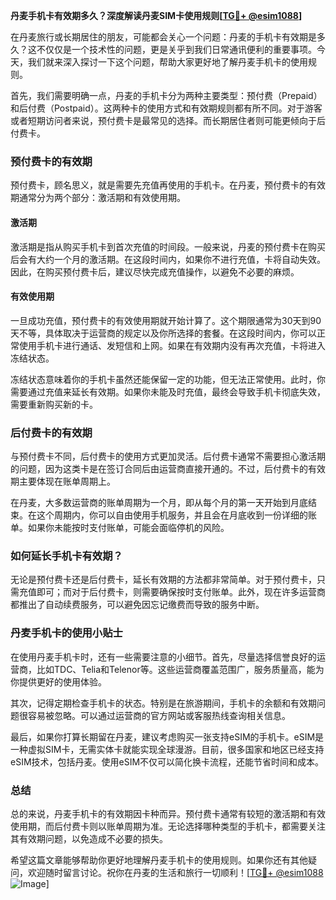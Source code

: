 **丹麦手机卡有效期多久？深度解读丹麦SIM卡使用规则[[TG💪+ @esim1088](https://t.me/s/esim1088)]**

在丹麦旅行或长期居住的朋友，可能都会关心一个问题：丹麦的手机卡有效期是多久？这不仅仅是一个技术性的问题，更是关乎到我们日常通讯便利的重要事项。今天，我们就来深入探讨一下这个问题，帮助大家更好地了解丹麦手机卡的使用规则。

首先，我们需要明确一点，丹麦的手机卡分为两种主要类型：预付费（Prepaid）和后付费（Postpaid）。这两种卡的使用方式和有效期规则都有所不同。对于游客或者短期访问者来说，预付费卡是最常见的选择。而长期居住者则可能更倾向于后付费卡。

### 预付费卡的有效期

预付费卡，顾名思义，就是需要先充值再使用的手机卡。在丹麦，预付费卡的有效期通常分为两个部分：激活期和有效使用期。

#### 激活期

激活期是指从购买手机卡到首次充值的时间段。一般来说，丹麦的预付费卡在购买后会有大约一个月的激活期。在这段时间内，如果你不进行充值，卡将自动失效。因此，在购买预付费卡后，建议尽快完成充值操作，以避免不必要的麻烦。

#### 有效使用期

一旦成功充值，预付费卡的有效使用期就开始计算了。这个期限通常为30天到90天不等，具体取决于运营商的规定以及你所选择的套餐。在这段时间内，你可以正常使用手机卡进行通话、发短信和上网。如果在有效期内没有再次充值，卡将进入冻结状态。

冻结状态意味着你的手机卡虽然还能保留一定的功能，但无法正常使用。此时，你需要通过充值来延长有效期。如果你未能及时充值，最终会导致手机卡彻底失效，需要重新购买新的卡。

### 后付费卡的有效期

与预付费卡不同，后付费卡的使用方式更加灵活。后付费卡通常不需要担心激活期的问题，因为这类卡是在签订合同后由运营商直接开通的。不过，后付费卡的有效期主要体现在账单周期上。

在丹麦，大多数运营商的账单周期为一个月，即从每个月的第一天开始到月底结束。在这个周期内，你可以自由使用手机服务，并且会在月底收到一份详细的账单。如果你未能按时支付账单，可能会面临停机的风险。

### 如何延长手机卡有效期？

无论是预付费卡还是后付费卡，延长有效期的方法都非常简单。对于预付费卡，只需充值即可；而对于后付费卡，则需要确保按时支付账单。此外，现在许多运营商都推出了自动续费服务，可以避免因忘记缴费而导致的服务中断。

### 丹麦手机卡的使用小贴士

在使用丹麦手机卡时，还有一些需要注意的小细节。首先，尽量选择信誉良好的运营商，比如TDC、Telia和Telenor等。这些运营商覆盖范围广，服务质量高，能为你提供更好的使用体验。

其次，记得定期检查手机卡的状态。特别是在旅游期间，手机卡的余额和有效期问题很容易被忽略。可以通过运营商的官方网站或客服热线查询相关信息。

最后，如果你打算长期留在丹麦，建议考虑购买一张支持eSIM的手机卡。eSIM是一种虚拟SIM卡，无需实体卡就能实现全球漫游。目前，很多国家和地区已经支持eSIM技术，包括丹麦。使用eSIM不仅可以简化换卡流程，还能节省时间和成本。

### 总结

总的来说，丹麦手机卡的有效期因卡种而异。预付费卡通常有较短的激活期和有效使用期，而后付费卡则以账单周期为准。无论选择哪种类型的手机卡，都需要关注其有效期问题，以免造成不必要的损失。

希望这篇文章能够帮助你更好地理解丹麦手机卡的使用规则。如果你还有其他疑问，欢迎随时留言讨论。祝你在丹麦的生活和旅行一切顺利！[[TG💪+ @esim1088](https://t.me/s/esim1088) ![Image](https://i.postimg.cc/4NQfJmqS/Snipaste-2025-05-13-00-14-12.png)]